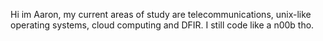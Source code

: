 Hi im Aaron, my current areas of study are telecommunications, unix-like operating systems, cloud computing and DFIR.
I still code like a n00b tho.

<!---
ClassErased/ClassErased is a ✨ special ✨ repository because its `README.md` (this file) appears on your GitHub profile.
You can click the Preview link to take a look at your changes.
--->
